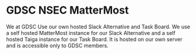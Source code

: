 # GDSC NSEC MatterMost
We at GDSC Use our own hosted Slack Alternative and Task Board.
We use a self hosted MatterMost instance for our Slack Alternative and a self hosted Taiga instance for our Task Board.
It is hosted on our own server and is accessible only to GDSC members.
